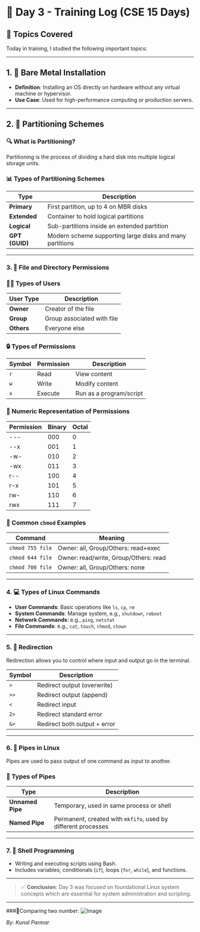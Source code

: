 # 📅 Day 3 - Training Log (CSE 15 Days)

## 🧠 Topics Covered

Today in training, I studied the following important topics:

---

## 1. 🔧 Bare Metal Installation
- **Definition**: Installing an OS directly on hardware without any virtual machine or hypervisor.
- **Use Case**: Used for high-performance computing or production servers.

---

## 2. 💾 Partitioning Schemes
### 🔍 What is Partitioning?
Partitioning is the process of dividing a hard disk into multiple logical storage units.

### 📊 Types of Partitioning Schemes
| Type                | Description                                         |
|---------------------|-----------------------------------------------------|
| **Primary**         | First partition, up to 4 on MBR disks              |
| **Extended**        | Container to hold logical partitions                |
| **Logical**         | Sub-partitions inside an extended partition        |
| **GPT (GUID)**      | Modern scheme supporting large disks and many partitions |

---

### 3. 📁 File and Directory Permissions

### 🧑‍💼 Types of Users
| User Type | Description           |
|-----------|-----------------------|
| **Owner** | Creator of the file   |
| **Group** | Group associated with file |
| **Others**| Everyone else         |

### 🔒 Types of Permissions
| Symbol | Permission | Description            |
|--------|------------|------------------------|
| `r`    | Read       | View content           |
| `w`    | Write      | Modify content         |
| `x`    | Execute    | Run as a program/script|

### 🔢 Numeric Representation of Permissions
| Permission | Binary | Octal |
|------------|--------|-------|
| ---        | 000    | 0     |
| --x        | 001    | 1     |
| -w-        | 010    | 2     |
| -wx        | 011    | 3     |
| r--        | 100    | 4     |
| r-x        | 101    | 5     |
| rw-        | 110    | 6     |
| rwx        | 111    | 7     |

### 📘 Common `chmod` Examples
| Command             | Meaning                          |
|---------------------|----------------------------------|
| `chmod 755 file`    | Owner: all, Group/Others: read+exec |
| `chmod 644 file`    | Owner: read/write, Group/Others: read |
| `chmod 700 file`    | Owner: all, Group/Others: none     |

---

### 4. 💻 Types of Linux Commands
- **User Commands**: Basic operations like `ls`, `cp`, `rm`
- **System Commands**: Manage system, e.g., `shutdown`, `reboot`
- **Network Commands**: e.g., `ping`, `netstat`
- **File Commands**: e.g., `cat`, `touch`, `chmod`, `chown`

---

### 5. 🔁 Redirection
Redirection allows you to control where input and output go in the terminal.

| Symbol | Description              |
|--------|--------------------------|
| `>`    | Redirect output (overwrite) |
| `>>`   | Redirect output (append)   |
| `<`    | Redirect input             |
| `2>`   | Redirect standard error    |
| `&>`   | Redirect both output + error |

---

### 6. 🚰 Pipes in Linux
Pipes are used to pass output of one command as input to another.

### 🔄 Types of Pipes
| Type            | Description                                  |
|------------------|----------------------------------------------|
| **Unnamed Pipe** | Temporary, used in same process or shell     |
| **Named Pipe**   | Permanent, created with `mkfifo`, used by different processes |

---

### 7. 🐚 Shell Programming
- Writing and executing scripts using Bash.
- Includes variables, conditionals (`if`), loops (`for`, `while`), and functions.

---

> ✅ **Conclusion**: Day 3 was focused on foundational Linux system concepts which are essential for system administration and scripting.

---
###🔁Comparing two number:
![Image](https://github.com/user-attachments/assets/9c7973ff-bc2b-4681-85b2-aedc6684979d)


_By: Kunal Parmar_

